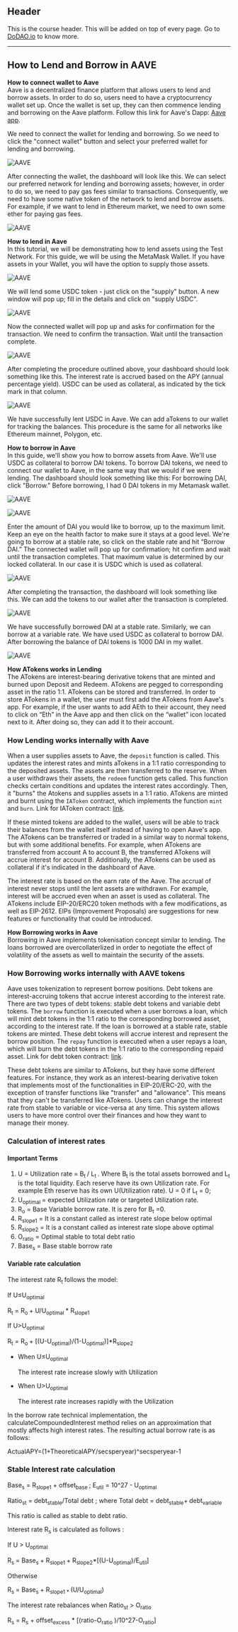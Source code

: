## Header
This is the course header. This will be added on top of every page. Go to [DoDAO.io](https://www.dodao.io) to know more.

 ---
 
 ## How to Lend and Borrow in AAVE
 
 **How to connect wallet to Aave**        
Aave is a decentralized finance platform that allows users to lend and borrow assets. In order to do so, users need to have a cryptocurrency wallet set up. 
Once the wallet is set up, they can then commence lending and borrowing on the Aave platform. Follow this link for Aave's Dapp: [Aave app](https://app.aave.com/).

We need to connect the wallet for lending and borrowing. So we need to click the "connect wallet" button and select your preferred wallet for lending and borrowing.

![AAVE](https://github.com/DoDAO-io/dodao-aave-introduction-course/blob/main/images/connectwallet.jpg?raw=true)

After connecting the wallet, the dashboard will look like this. We can select our preferred network for lending and borrowing assets; however, in order to do so, 
we need to pay gas fees similar to transactions. Consequently, we need to have some native token of the network to lend and borrow assets. For example, 
if we want to lend in Ethereum market, we need to own some ether for paying gas fees.

![AAVE](https://github.com/DoDAO-io/dodao-aave-introduction-course/blob/main/images/aavedashboard.jpg?raw=true)
 
 **How to lend in Aave**        
In this tutorial, we will be demonstrating how to lend assets using the Test Network. For this guide, we will be using the MetaMask Wallet. 
If you have assets in your Wallet, you will have the option to supply those assets.

![AAVE](https://github.com/DoDAO-io/dodao-aave-introduction-course/blob/main/images/supplyusdc.jpg?raw=true)

We will lend some USDC token - just click on the "supply" button. A new window will pop up; fill in the details and click on "supply USDC".

![AAVE](https://github.com/DoDAO-io/dodao-aave-introduction-course/blob/main/images/supplyingusdc.jpg?raw=true)

Now the connected wallet will pop up and asks for confirmation for the transaction. We need to confirm the transaction. Wait until the transaction complete.

![AAVE](https://github.com/DoDAO-io/dodao-aave-introduction-course/blob/main/images/confirmingLending.jpg?raw=true)

After completing the procedure outlined above, your dashboard should look something like this. The interest rate is accrued based on the APY (annual percentage yield).
USDC can be used as collateral, as indicated by the tick mark in that column.

![AAVE](https://github.com/DoDAO-io/dodao-aave-introduction-course/blob/main/images/lentusdc.jpg?raw=true)

We have successfully lent USDC in Aave. We can add aTokens to our wallet for tracking the balances. This procedure is the same for all networks like Ethereum mainnet, Polygon, etc.
 
 **How to borrow in Aave**        
In this guide, we'll show you how to borrow assets from Aave. We'll use USDC as collateral to borrow DAI tokens.
To borrow DAI tokens, we need to connect our wallet to Aave, in the same way that we would if we were lending. The dashboard should look something like this:
For borrowing DAI, click "Borrow." Before borrowing, I had 0 DAI tokens in my Metamask wallet.

![AAVE](https://github.com/DoDAO-io/dodao-aave-introduction-course/blob/main/images/borrowDAI.jpg?raw=true)

![AAVE](https://github.com/DoDAO-io/dodao-aave-introduction-course/blob/main/images/beforeborrowing.jpg?raw=true)

Enter the amount of DAI you would like to borrow, up to the maximum limit. Keep an eye on the health factor to make sure it stays at a good level. 
We're going to borrow at a stable rate, so click on the stable rate and hit “Borrow DAI.” The connected wallet will pop up for confirmation; hit confirm and wait 
until the transaction completes. That maximum value is determined by our locked collateral. In our case it is USDC which is used as collateral.

![AAVE](https://github.com/DoDAO-io/dodao-aave-introduction-course/blob/main/images/borrowingDAI.jpg?raw=true)

After completing the transaction, the dashboard will look something like this. We can add the tokens to our wallet after the transaction is completed.

![AAVE](https://github.com/DoDAO-io/dodao-aave-introduction-course/blob/main/images/BorrowedDAI.jpg?raw=true)

We have successfully borrowed DAI at a stable rate. Similarly, we can borrow at a variable rate. We have used USDC as collateral to borrow DAI. 
After borrowing the balance of DAI tokens is 1000 DAI in my wallet.

![AAVE](https://github.com/DoDAO-io/dodao-aave-introduction-course/blob/main/images/afterborrowing.jpg?raw=true)
 
 **How ATokens works in Lending**        
The ATokens are interest-bearing derivative tokens that are minted and burned upon Deposit and Redeem. ATokens are pegged to corresponding asset in the ratio 1:1. 
ATokens can be stored and transferred. In order to store ATokens in a wallet, the user must first add the ATokens from Aave's app. For example, 
if the user wants to add AEth to their account, they need to click on “Eth” in the Aave app and then click on the “wallet” icon located next to it. After doing so, they can add it to their account.

### How Lending works internally with Aave

When a user supplies assets to Aave, the `deposit` function is called. This updates the interest rates and mints aTokens in a 1:1 ratio corresponding to the deposited assets. 
The assets are then transferred to the reserve. When a user withdraws their assets, the `redeem` function gets called. This function checks certain conditions and updates the 
interest rates accordingly. Then, it "burns" the Atokens and supplies assets in a 1:1 ratio. ATokens are minted and burnt using the `IAToken` contract, which implements the function 
`mint` and `burn`. Link for IAToken contract: [link](https://docs.aave.com/developers/v/2.0/the-core-protocol/atokens/iatoken).

If these minted tokens are added to the wallet, users will be able to track their balances from the wallet itself instead of having to open Aave's app. 
The ATokens can be transferred or traded in a similar way to normal tokens, but with some additional benefits. For example, when ATokens are transferred from account A to account B, 
the transferred ATokens will accrue interest for account B. Additionally, the ATokens can be used as collateral if it's indicated in the dashboard of Aave. 

The interest rate is based on the earn rate of the Aave. The accrual of interest never stops until the lent assets are withdrawn. For example, interest will be accrued even when an asset is used as collateral.
The ATokens include EIP-20/ERC20 token methods with a few modifications, as well as EIP-2612. EIPs (Improvement Proposals) are suggestions for new features or functionality that could be introduced. 
 
 **How Borrowing works in Aave**        
Borrowing in Aave implements tokenisation concept similar to lending. The loans borrowed are overcollaterlized in order to negotiate the effect of  volatility of the assets as well to maintain the security of the assets. 
 
### How Borrowing works internally with AAVE tokens
Aave uses tokenization to represent borrow positions. Debt tokens are interest-accruing tokens that accrue interest according to the interest rate. There are two types of debt tokens: stable debt tokens and variable debt tokens.
The `borrow` function is executed when a user borrows a loan, which will mint debt tokens in the 1:1 ratio to the corresponding borrowed asset, according to the interest rate. If the loan is borrowed at a stable rate, stable tokens are minted. 
These debt tokens will accrue interest and represent the borrow position. The `repay` function is executed when a user repays a loan, which will burn the debt tokens in the 1:1 ratio to the corresponding repaid asset. Link for debt token contract: [link](https://github.com/aave/protocol-v2/tree/ice/mainnet-deployment-03-12-2020/contracts/protocol/tokenization).

These debt tokens are similar to ATokens, but they have some different features. For instance, they work as an interest-bearing derivative token that implements most of the functionalities in EIP-20/ERC-20, 
with the exception of transfer functions like "transfer" and "allowance". This means that they can't be transferred like ATokens. Users can change the interest rate from stable to variable or vice-versa at any time. 
This system allows users to have more control over their finances and how they want to manage their money.

### Calculation of interest rates

#### Important  Terms

1. U = Utilization rate   = B<sub>t </sub>/ L<sub>t </sub>. Where B<sub>t </sub>is the total assets borrowed and L<sub>t</sub> is the total liquidity. Each reserve have its own  Utilization rate. For example Eth reserve has its own U(Utilization rate). U = 0 if  L<sub>t</sub> = 0;
2. U<sub>optimal </sub>= expected Utilization rate or targeted Utilization rate.
3. R<sub>o</sub> = Base Variable borrow rate. It is zero for B<sub>t</sub> =0.
4. R<sub>slope1</sub> = It is a constant called as interest rate slope below optimal
5. R<sub>slope2</sub> = It is a constant called as interest rate slope above optimal
6. O<sub>ratio</sub> = Optimal stable to total debt ratio
7. Base<sub>s</sub> = Base stable borrow rate


#### Variable rate calculation

The interest rate R<sub>t </sub> follows the model:

If U≤U<sub>optimal</sub>   

R<sub>t</sub> = R<sub>o </sub>+ U/U<sub>optimal </sub> * R<sub>slope1</sub>

If U>U<sub>optimal</sub>

R<sub>t</sub> = R<sub>o </sub>+ [(U-U<sub>optimal</sub>)/(1-U<sub>optimal</sub>)]*R<sub>slope2</sub>



* When U≤U<sub>optimal</sub>   

    The interest rate increase slowly with Utilization

* When U>U<sub>optimal</sub>   

    The interest rate increases rapidly with the Utilization 


In the borrow rate technical implementation, the[ ](https://github.com/aave/aave-v3-core/blob/e46341caf815edc268893f4f9398035f242375d9/contracts/protocol/libraries/math/MathUtils.sol#L51)calculateCompoundedInterest method relies on an approximation that mostly affects high interest rates. The resulting actual borrow rate is as follows: 

ActualAPY=(1+TheoreticalAPY/secsperyear)^secsperyear-1


### Stable Interest rate calculation

Base<sub>s</sub> = R<sub>slope1</sub> + offset<sub>base   </sub>;   E<sub>util</sub> = 10^27 - U<sub>optimal</sub>

Ratio<sub>st</sub> = debt<sub>stable</sub>/Total debt ;  where Total debt = debt<sub>stable</sub>+<sub> </sub>debt<sub>variable</sub>

This ratio is called as stable to debt ratio.

Interest rate R<sub>s</sub> is calculated as follows :

If U > U<sub>optimal</sub>

R<sub>s </sub>= Base<sub>s </sub> + R<sub>slope1 </sub>+ R<sub>slope2</sub>*[(U-U<sub>optimal</sub>)/E<sub>util</sub>]

Otherwise

R<sub>s </sub>= Base<sub>s </sub> + R<sub>slope1 * </sub>(U/U<sub>optimal</sub>)

The interest rate rebalances when Ratio<sub>st</sub> > O<sub>ratio</sub>

R<sub>s</sub>  =  R<sub>s</sub>  + offset<sub>excess</sub> * [(ratio-O<sub>ratio</sub> )/10^27-O<sub>ratio</sub>] 
 
 
